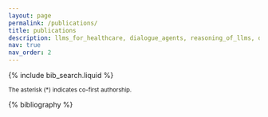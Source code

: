 ```yaml
---
layout: page
permalink: /publications/
title: publications
description: llms_for_healthcare, dialogue_agents, reasoning_of_llms, disease_diagnosis, code_generation, digital_agents, personalised_agents. 
nav: true
nav_order: 2
---
```


<!-- _pages/publications.md -->

<!-- Bibsearch Feature -->



{% include bib_search.liquid %}

<small>The asterisk (*) indicates co-first authorship.</small>

<div class="publications">

{% bibliography %}

</div>

